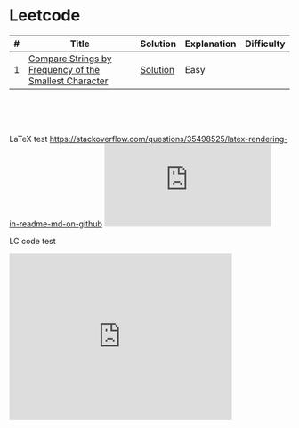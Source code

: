 # Leetcode

| # | Title | Solution | Explanation | Difficulty |
|---| ----- | -------- | ---------- | ---------- |
|1| [Compare Strings by Frequency of the Smallest Character](https://leetcode.com/problems/two-sum/) | [Solution](./algorithms/cpp/compareStringsByFrequencyOfTheSmallestCharacter/CompareStringsByFrequencyOfTheSmallestCharacter.cpp)|Easy|


<br><br><br>

LaTeX test
https://stackoverflow.com/questions/35498525/latex-rendering-in-readme-md-on-github
![equation](http://latex.codecogs.com/gif.latex?O_t%3D%5Ctext%20%7B%20Onset%20event%20at%20time%20bin%20%7D%20t)

LC code test
<iframe src="https://leetcode.com/playground/rWuvY2hN/shared" frameBorder="0" width="400" height="300">
